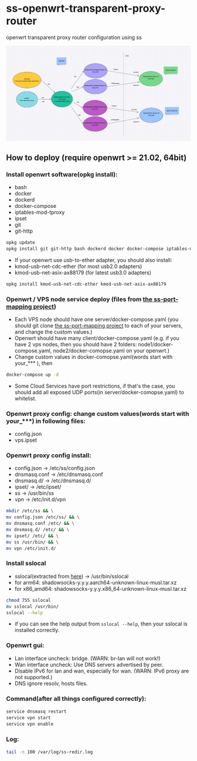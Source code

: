 # ss-openwrt-transparent-proxy-router
openwrt transparent proxy router configuration using ss

![plot](./arch.png)

## How to deploy (require openwrt >= 21.02, 64bit)

### Install openwrt software(opkg install):
* bash
* docker
* dockerd
* docker-compose
* iptables-mod-tproxy
* ipset
* git
* git-http
```bash
opkg update
opkg install git git-http bash dockerd docker docker-compose iptables-mod-tproxy ipset
```
* If your openwrt use usb-to-ether adapter, you should also install:
* kmod-usb-net-cdc-ether (for most usb2.0 adapters)
* kmod-usb-net-asix-ax88179 (for latest usb3.0 adapters)
```bash
opkg install kmod-usb-net-cdc-ether kmod-usb-net-asix-ax88179
```


### Openwrt / VPS node service deploy (files from [the ss-port-mapping project](https://github.com/kokrange/ss-port-mapping))
* Each VPS node should have one server/docker-compose.yaml (you should git clone [the ss-port-mapping project](https://github.com/kokrange/ss-port-mapping) to each of your servers, and change the custom values.)
* Openwrt should have many client/docker-compose.yaml (e.g. if you have 2 vps nodes, then you should have 2 folders: node1/docker-compose.yaml, node2/docker-comopse.yaml on your openwrt.)
* Change custom values in docker-comopse.yaml(words start with your_*** ), then
```bash
docker-compose up -d
```
* Some Cloud Services have port restrictions, if that's the case, you should add all exposed UDP ports(in server/docker-comopse.yaml) to whitelist.

### Openwrt proxy config: change custom values(words start with your_***) in following files:
* config.json
* vps.ipset

### Openwrt proxy config install:
* config.json -> /etc/ss/config.json
* dnsmasq.conf -> /etc/dnsmasq.conf
* dnsmasq.d/ -> /etc/dnsmasq.d/
* ipset/ -> /etc/ipset/
* ss -> /usr/bin/ss
* vpn -> /etc/init.d/vpn
```bash
mkdir /etc/ss && \
mv config.json /etc/ss/ && \
mv dnsmasq.conf /etc/ && \
mv dnsmasq.d/ /etc/ && \
mv ipset/ /etc/ && \
mv ss /usr/bin/ && \
mv vpn /etc/init.d/
```

### Install sslocal
* sslocal(extracted from [here](https://github.com/shadowsocks/shadowsocks-rust/releases)) -> /usr/bin/sslocal
* for arm64: shadowsocks-y.y.y.aarch64-unknown-linux-musl.tar.xz
* for x86_amd64: shadowsocks-y.y.y.x86_64-unknown-linux-musl.tar.xz
```bash
chmod 755 sslocal
mv sslocal /usr/bin/
sslocal --help
```
* if you can see the help output from `sslocal --help`, then your sslocal is installed correctly.


### Openwrt gui:
* Lan interface uncheck: bridge. (WARN: br-lan will not work!)
* Wan interface uncheck: Use DNS servers advertised by peer.
* Disable IPv6 for lan and wan, especially for wan. (WARN: IPv6 proxy are not supported.)
* DNS ignore resolv, hosts files.


### Command(after all things configured correctly):
```bash
service dnsmasq restart
service vpn start
service vpn enable
```


### Log:
```bash
tail -n 100 /var/log/ss-redir.log
```
